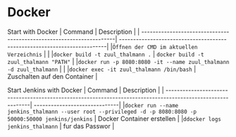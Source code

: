# Docker

Start with Docker
| Command                                                              | Description                                                              |
| ---------------------------------------------------------------------| -------------------------------------------------------------------------|
|`Öffnen der CMD im aktuellen Verzeichnis`                             |                                                                          |
|`docker build -t zuul_thalmann .`                                     | `docker build -t zuul_thalmann "PATH"`                                   |
|`docker run -p 8080:8080 -it --name zuul_thalmann -d zuul_thalmann`   |                                                                          |
|`docker exec -it zuul_thalmann /bin/bash`                              | Zuschalten auf den Container                                            |

Start Jenkins with Docker
| Command                                                                                                     | Description                   |
| ------------------------------------------------------------------------------------------------------------| ------------------------------|
|`docker run --name jenkins_thalmann --user root --privileged -d -p 8080:8080 -p 50000:50000 jenkins/jenkins` | Docker Container erstellen    |
|`ddocker logs jenkins_thalmann`                                                                              | fur das Passwor               |
